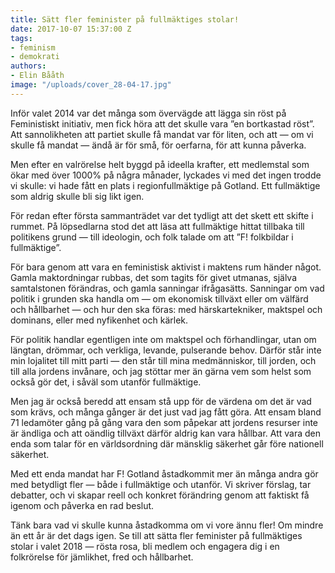 ```yaml
---
title: Sätt fler feminister på fullmäktiges stolar!
date: 2017-10-07 15:37:00 Z
tags:
- feminism
- demokrati
authors:
- Elin Bååth
image: "/uploads/cover_28-04-17.jpg"
---
```


Inför valet 2014 var det många som övervägde att lägga sin röst på Feministiskt initiativ, men fick höra att det skulle vara ”en bortkastad röst”. Att sannolikheten att partiet skulle få mandat var för liten, och att — om vi skulle få mandat — ändå är för små, för oerfarna, för att kunna påverka.

Men efter en valrörelse helt byggd på ideella krafter, ett medlemstal som ökar med över 1000% på några månader, lyckades vi med det ingen trodde vi skulle: vi hade fått en plats i regionfullmäktige på Gotland. Ett fullmäktige som aldrig skulle bli sig likt igen.

För redan efter första sammanträdet var det tydligt att det skett ett skifte i rummet. På löpsedlarna stod det att läsa att fullmäktige hittat tillbaka till politikens grund — till ideologin, och folk talade om att ”F! folkbildar i fullmäktige”.

För bara genom att vara en feministisk aktivist i maktens rum händer något. Gamla maktordningar rubbas, det som tagits för givet utmanas, själva samtalstonen förändras, och gamla sanningar ifrågasätts. Sanningar om vad politik i grunden ska handla om — om ekonomisk tillväxt eller om välfärd och hållbarhet — och hur den ska föras: med härskartekniker, maktspel och dominans, eller med nyfikenhet och kärlek.

För politik handlar egentligen inte om maktspel och förhandlingar, utan om längtan, drömmar, och verkliga, levande, pulserande behov. Därför står inte min lojalitet till mitt parti — den står till mina medmänniskor, till jorden, och till alla jordens invånare, och jag stöttar mer än gärna vem som helst som också gör det, i såväl som utanför fullmäktige.

Men jag är också beredd att ensam stå upp för de värdena om det är vad som krävs, och många gånger är det just vad jag fått göra. Att ensam bland 71 ledamöter gång på gång vara den som påpekar att jordens resurser inte är ändliga och att oändlig tillväxt därför aldrig kan vara hållbar. Att vara den enda som talar för en världsordning där mänsklig säkerhet går före nationell säkerhet.

Med ett enda mandat har F! Gotland åstadkommit mer än många andra gör med betydligt fler — både i fullmäktige och utanför. Vi skriver förslag, tar debatter, och vi skapar reell och konkret förändring genom att faktiskt få igenom och påverka en rad beslut.

Tänk bara vad vi skulle kunna åstadkomma om vi vore ännu fler! Om mindre än ett år är det dags igen. Se till att sätta fler feminister på fullmäktiges stolar i valet 2018 — rösta rosa, bli medlem och engagera dig i en folkrörelse för jämlikhet, fred och hållbarhet.